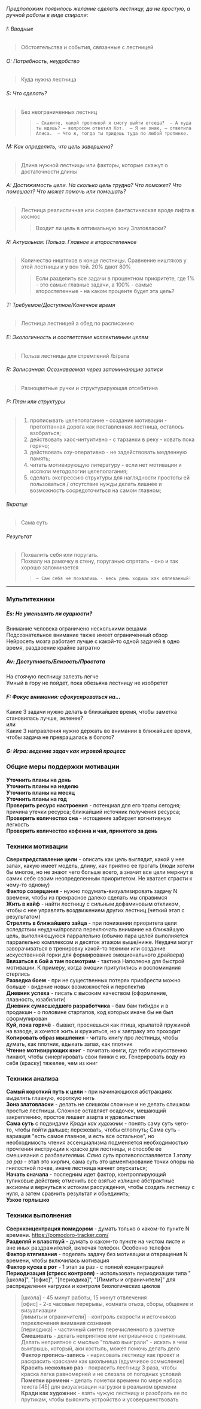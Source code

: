 *Предположим появилось желание сделать лестницу, да не простую, а ручной работы в виде спирали*:
###### I: Вводные
> Обстоятельства и события, связанные с лестницей
###### O: Потребность, неудобство
> Куда нужна лестница
###### S: Что сделать?
>Без неограниченных лестниц
> > `– Скажите, какой тропинкой я смогу выйти отсюда?  – А куда ты идешь? – вопросом ответил Кот.  – Я не знаю, – ответила Алиса.  – Что ж, тогда ты придешь туда по любой тропинке. `
###### M: Как определить, что цель завершена?
> Длина нужной лестницы или факторы, которые скажут о достаточности длины
###### A: Достижимость цели. На сколько цель трудна? Что поможет? Что помешает? Что может помочь или помешать?
> Лестница реалистичная или скорее фантастическая вроде лифта в космос
> > Входит ли цель в оптимальную зону Златовласки?
###### R:  Актуальная: Польза. Главное и второстепенное
> Количество ништяков в конце лестницы. Сравнение ништяков у этой лестницы и у вон той. 20% дают 80%
> > Если разделить все задачи в процентном приоритете, где 1% - это самые главные задачи, а 100% - самые второстепенные - на каком проценте будет эта цель?
###### T: Требуемое/Доступное/Конечное время
> Лестница лестницей а обед по расписанию
###### E:   Экологичность и соответствие коллективным целям
> Польза лестницы для стремлений /b/рата
###### R: Записанная: Осознаваемая через запоминающие записи
> Разноцветные ручки и структурирующая отсебятина
###### P: План или структуры
> 1) прописывать целеполагание - создание мотивации - протоптанная дорога как поставленная лестница, осталось взобраться; <br>
> 2) действовать хаос-интуитивно - с тарзанки в реку - ковать пока горячо; <br>
> 3) действовать озу-оперативно - не задействовать медленную память; <br>
> 4) читать мотивирующую литературу - если нет мотивации и иссякли методологии целеполагания; <br>
> 5) сделать экспрессию структуры для наглядности простоты ей пользоваться / отсутствие нужды делать лишнее и возможность сосредоточиться на самом главном; <br>
###### Вкратце
> Сама суть
###### Результат
> Похвалить себя или поругать. <br>
> Похвалу на рамочку в стену, поруганью спрятать - оно и так хорошо запоминается  <br>
> > `– Сам себя не похвалишь - весь день ходишь как оплеванный!`

---
### Мультитехники 

##### Es: Не уменьшить ли сущности?
Внимание человека ограничено несколькими вещами <br>
Подсознательное внимание также имеет ограниченный обзор <br>
Нейросеть мозга работает лучше с какой-то одной задачей в одно время, раздвоение крайне затратно
##### Av:   Доступность/Близость/Простота
На стоячую лестницу залезть легче <br>
Умный в гору не пойдет, пока обезьяна лестницу не изобретет
##### F: Фокус внимания: сфокусироваться на...
Какие 3 задачи нужно делать в ближайшее время, чтобы заметка становилась лучше, зеленее? <br>
или <br>
Какие 3 направления нужно держать во внимании в ближайшее время, чтобы задача не превращалась в болото?
##### G: Игра: ведение задач как игровой процесс

### Общие меры поддержки мотивации
**Уточнить планы на день** <br>
**Уточнить планы на неделю** <br>
**Уточнить планы на месяц** <br>
**Уточнить планы на год** <br>
**Проверить ресурс настроения** - потенциал для его траты сегодня; причина утечки ресурса; ближайший источник получения ресурса; <br>
**Проверить количество сна** - истощение забирает когнитивную легкость <br>
**Проверить количество кофеина и чая, принятого за день**

### Техники мотивации
**Сверхпредставление цели** - описать как цель выглядит, какой у нее запах, какую имеет модель, длину, как приятно ее трогать (люди хотели бы многое, но не знают чего больше всего, а значит все цели меркнут в самих себе своим неопределенным приоритетом. Не хватает страсти к чему-то одному) <br>
**Фактор созерцания** - нужно подумать-визуализировать задачу N времени, чтобы из прекрасное далеко сделать мы справимся <br>
**Жить в кайф** - найти лестницу с сильным дофаминовым откликом, чтобы с нее управлять воздвижением других лестниц (четкий этап с результатом) <br>
**Стрелять в ближайшего зайца** - при понижении приоритета цели вследствии неудачи/провала переключать внимание на ближайшую цель, выполняющуюся парралельно (обычно пара целей выполняется парралельно комплексом и десяток этажом выше/ниже. Неудачи могут заворачиваться в тренировку какой-то техники или создание искусственной горки для формирование эмоционального драйвера) <br>
**Ввязаться в бой а там посмотрим** - тактика Наполеона для быстрой мотивации. К примеру, когда эмоции притупились и воспоминания стерлись <br>
**Разведка боем** - при не существенных потерях приобрести можно больше - видение новых возможностей и перспектив <br>
**Дневник успеха** - писать с высоким качеством (оформление, плавность, юзабилити) <br>
**Дневник сумасшедшего разработчика** - бам бам тибидох и в продакшн - о половине стартапов, код которых иначе бы не был сформулирован <br>
**Куй, пока горячё** - бывает, проснешься как птица, крылатой пружиной на взводе, и хочется жить и кружиться, но к завтраку это проходит <br>
**Копировать образ мышления** - читать книгу про лестницы, чтобы думать, как плотник, вдыхать запах, как плотник <br>
**Чтение мотивирующих книг** - почитать книги, где тебя искусственно пинают, чтобы синергировать свои пинки с их. Генерировать воду из себя (краску) тяжелее, чем из книг <br>

### Техники анализа
**Самый короткий путь к цели** - при начинающихся абстракциях выделять главную, короткую нить <br>
**Зона златовласки** - делать не слишком сложные и не делать слишком простые лестницы. Сложное оставляет осадочек, мешающий закреплению, простое лишает азарта и удовольствия <br>
**Сама суть** с подвидами *Кради как художник* - понять саму суть чего-то, чтобы пойти дальше; пережевать, чтобы сглотнуть; Сама суть - вариация "есть самое главное, и есть все остальное", но необходимость чтения эссенциализма подменяется необходимостью прочтения инструкции к краске для лестницы, и способе ее смешивания с разбавителями. *Сама суть* противопоставляется *1 этапу за раз* - этап это кирпич, сама суть это цементирование точки опоры на гнилостной почве, иначе лестница начнет опускаться; <br>
**Начать сначала** - последним идет фактор, контроллирующий тупиковые действия; отменить все взятые излишне абстрактные аксиомы и вернуться к истокам рассуждения, чтобы создать лестницу с нуля, а затем сравнить результат и обьединить; <br>
**Узкое горлышко**

### Техники выполнения
**Сверхконцентрация помидором** - думать только о каком-то пункте N времени. https://pomodoro-tracker.com/ <br>
**Разделяй и влавствуй** - думать о каком-то пункте на чистом листе и вне иных раздражителей, включая телефон. Особенно телефон<br>
**Фактор втягивания** - поделать задачу без мотивации и отвращения N времени, чтобы включилась мотивация <br>
**Фактор куска в рот** - 1 этап за раз - с полной концентрацией <br>
**Периодизация (стресс контроля)** - использовать периодизации типа "[школа]", "[офис]", "[периодика]", "[Лимиты и ограничители]" для распределения нагрузки и контроля биологических циклов <br>
> [школа] - 45 минут работы, 15 минут отвлечения <br>
> [офис] - 2-х часовые перерывы, комната отыха, сборы, общение и визуализации <br>
> [лимиты и ограничители] - контроль скорости и источников переключения внимания сознания <br>
> [периодика] - частичный синтез перечисленного в заметке <br>
**Смешивать** - делать неприятное или непривычное с приятным. Делать неприятное с мыслью "только выиграли" - искать в чем выигрышь, который, аки костыль, может помочь делать дело <br>
**Фактор пропись-запись** - нарисовать лестницу как проект и раскрасить красками как школьница (вдумчивое осмысление) <br>
**Красить несколько раз** - покрасить лестницу 3 раза, чтобы краска легка равномерней и не слезала от погодных условий <br>
**Пометки времени** - делать пометки времени по мере набора текста [45] для визуализации нагрузки в реальном времени <br>
**Кради как художник** - взять чужую лестницу и разобрать ее по прутикам, чтобы выяснить устройство и усовершенствовать